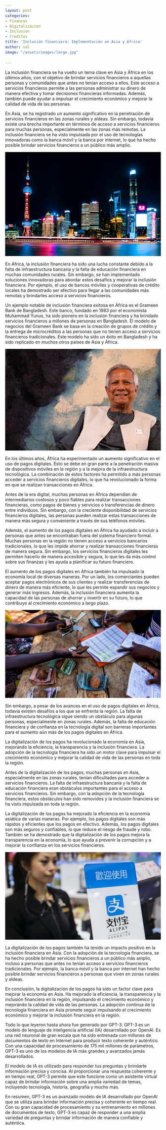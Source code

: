 ```yaml
---
layout: post
categories:
- Finanzas
- Digitalizacion
- Inclusion
- Creditos
title: 'Inclusión financiera: Implementación en Asia y África'
author: sal
image: "/assets/images/large.jpg"

---
```

La inclusión financiera se ha vuelto un tema clave en Asia y África en los últimos años, con el objetivo de brindar servicios financieros a aquellas personas y comunidades que antes no tenían acceso a ellos. Este acceso a servicios financieros permite a las personas administrar su dinero de manera efectiva y tomar decisiones financieras informadas. Además, también puede ayudar a impulsar el crecimiento económico y mejorar la calidad de vida de las personas.

En Asia, se ha registrado un aumento significativo en la penetración de servicios financieros en las zonas rurales y aldeas. Sin embargo, todavía existe una brecha importante en términos de acceso a servicios financieros para muchas personas, especialmente en las zonas más remotas. La inclusión financiera se ha visto impulsada por el uso de tecnologías innovadoras como la banca móvil y la banca por internet, lo que ha hecho posible brindar servicios financieros a un público más amplio.

![](/assets/images/shangai.jpg)

En África, la inclusión financiera ha sido una lucha constante debido a la falta de infraestructura bancaria y la falta de educación financiera en muchas comunidades rurales. Sin embargo, se han implementado soluciones innovadoras para abordar estos desafíos y mejorar la inclusión financiera. Por ejemplo, el uso de bancos móviles y cooperativas de crédito locales ha demostrado ser efectivo para llegar a las comunidades más remotas y brindarles acceso a servicios financieros.

Un ejemplo notable de inclusión financiera exitosa en África es el Grameen Bank de Bangladesh. Este banco, fundado en 1983 por el economista Muhammad Yunus, ha sido pionero en la inclusión financiera y ha brindado servicios financieros a millones de personas en Bangladesh. El modelo de negocios del Grameen Bank se basa en la creación de grupos de crédito y la entrega de microcréditos a las personas que no tienen acceso a servicios financieros tradicionales. Este modelo ha sido un éxito en Bangladesh y ha sido replicado en muchos otros países de Asia y África.

![](/assets/images/muhammad-yunus-780.jpg)

En los últimos años, África ha experimentado un aumento significativo en el uso de pagos digitales. Esto se debe en gran parte a la penetración masiva de dispositivos móviles en la región y a la mejora de la infraestructura tecnológica. La combinación de estos factores ha permitido a más personas acceder a servicios financieros digitales, lo que ha revolucionado la forma en que se realizan transacciones en África.

Antes de la era digital, muchas personas en África dependían de intermediarios costosos y poco fiables para realizar transacciones financieras, como pagos de bienes y servicios o transferencias de dinero entre individuos. Sin embargo, con la creciente disponibilidad de servicios financieros digitales, las personas pueden realizar estas transacciones de manera más segura y conveniente a través de sus teléfonos móviles.

Además, el aumento de los pagos digitales en África ha ayudado a incluir a personas que antes se encontraban fuera del sistema financiero formal. Muchas personas en la región no tienen acceso a servicios bancarios tradicionales, lo que les impide ahorrar y realizar transacciones financieras de manera segura. Sin embargo, los servicios financieros digitales les permiten hacerlo de manera accesible y segura, lo que les da más control sobre sus finanzas y les ayuda a planificar su futuro financiero.

El aumento de los pagos digitales en África también ha impulsado la economía local de diversas maneras. Por un lado, los comerciantes pueden aceptar pagos electrónicos de sus clientes y realizar transferencias de dinero de manera más eficiente, lo que les permite expandir sus negocios y generar más ingresos. Además, la inclusión financiera aumenta la capacidad de las personas de ahorrar y invertir en su futuro, lo que contribuye al crecimiento económico a largo plazo.

![](/assets/images/_104131313_microcredito.jpg)

Sin embargo, a pesar de los avances en el uso de pagos digitales en África, todavía existen desafíos a los que se enfrenta la región. La falta de infraestructura tecnológica sigue siendo un obstáculo para algunas personas, especialmente en zonas rurales. Además, la falta de educación financiera y de confianza en la tecnología digital son barreras importantes para el aumento aún más de los pagos digitales en África.

La digitalización de los pagos ha revolucionado la economía en Asia, mejorando la eficiencia, la transparencia y la inclusión financiera. La adopción de la tecnología financiera ha sido un motor clave para impulsar el crecimiento económico y mejorar la calidad de vida de las personas en toda la región.

Antes de la digitalización de los pagos, muchas personas en Asia, especialmente en las zonas rurales, tenían dificultades para acceder a servicios financieros. La falta de infraestructura bancaria y la falta de educación financiera eran obstáculos importantes para el acceso a servicios financieros. Sin embargo, con la adopción de la tecnología financiera, estos obstáculos han sido removidos y la inclusión financiera se ha visto impulsada en toda la región.

La digitalización de los pagos ha mejorado la eficiencia en la economía asiática de varias maneras. Por ejemplo, los pagos digitales son más rápidos y eficientes que los pagos en efectivo. Además, los pagos digitales son más seguros y confiables, lo que reduce el riesgo de fraude y robo. También se ha demostrado que la digitalización de los pagos mejora la transparencia en la economía, lo que ayuda a prevenir la corrupción y a mejorar la confianza en los servicios financieros.

![](/assets/images/alipay-from-scmp.jpeg)

La digitalización de los pagos también ha tenido un impacto positivo en la inclusión financiera en Asia. Con la adopción de la tecnología financiera, se ha hecho posible brindar servicios financieros a un público más amplio, incluso a personas que antes no tenían acceso a servicios financieros tradicionales. Por ejemplo, la banca móvil y la banca por internet han hecho posible brindar servicios financieros a personas que viven en zonas rurales y aldeas.

En conclusión, la digitalización de los pagos ha sido un factor clave para mejorar la economía en Asia. Ha mejorado la eficiencia, la transparencia y la inclusión financiera en la región, impulsando el crecimiento económico y mejorando la calidad de vida de las personas. La adopción continua de la tecnología financiera en Asia promete seguir impulsando el crecimiento económico y mejorar la inclusión financiera en la región.

Todo lo que leyeron hasta ahora fue generado por GPT-3. GPT-3 es un modelo de lenguaje de inteligencia artificial (IA) desarrollado por OpenAI. Es una red neuronal de gran escala que ha sido entrenada con millones de documentos de texto en Internet para producir texto coherente y auténtico. Con una capacidad de procesamiento de 175 mil millones de parámetros, GPT-3 es uno de los modelos de IA más grandes y avanzados jamás desarrollados.

El modelo de IA es utilizado para responder tus preguntas y brindarte información precisa y concisa. Al proporcionar una respuesta coherente y en tiempo real, GPT-3 permite que este  funcione como un asistente virtual capaz de brindar información sobre una amplia variedad de temas, incluyendo tecnología, historia, geografía y mucho más.

En resumen, GPT-3 es un avanzado modelo de IA desarrollado por OpenAI que se utiliza para brindar información precisa y coherente en tiempo real. Con su gran capacidad de procesamiento y su entrenamiento en millones de documentos de texto, GPT-3 es capaz de responder a una amplia variedad de preguntas y brindar información de manera confiable y auténtica.